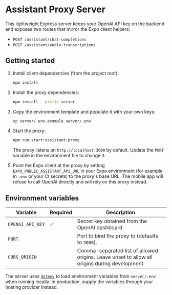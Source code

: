 # Assistant Proxy Server

This lightweight Express server keeps your OpenAI API key on the backend and exposes two routes that mirror the Expo client helpers:

- `POST /assistant/chat-completions`
- `POST /assistant/audio-transcriptions`

## Getting started

1. Install client dependencies (from the project root):

   ```bash
   npm install
   ```

2. Install the proxy dependencies:

   ```bash
   npm install --prefix server
   ```

3. Copy the environment template and populate it with your own keys:

   ```bash
   cp server/.env.example server/.env
   ```

4. Start the proxy:

   ```bash
   npm run start:assistant-proxy
   ```

   The proxy listens on `http://localhost:3000` by default. Update the `PORT` variable in the environment file to change it.

5. Point the Expo client at the proxy by setting `EXPO_PUBLIC_ASSISTANT_API_URL` in your Expo environment (for example in `.env` or your CI secrets) to the proxy's base URL. The mobile app will refuse to call OpenAI directly and will rely on this proxy instead.

## Environment variables

| Variable | Required | Description |
| --- | --- | --- |
| `OPENAI_API_KEY` | ✅ | Secret key obtained from the OpenAI dashboard. |
| `PORT` |  | Port to bind the proxy to (defaults to `3000`). |
| `CORS_ORIGIN` |  | Comma-separated list of allowed origins. Leave unset to allow all origins during development. |

The server uses [`dotenv`](https://github.com/motdotla/dotenv) to load environment variables from `server/.env` when running locally. In production, supply the variables through your hosting provider instead.
